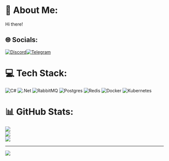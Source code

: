 # 💫 About Me:
Hi there!


## 🌐 Socials:
[![Discord](https://img.shields.io/badge/Discord-%237289DA.svg?logo=discord&logoColor=white)](https://discord.gg/paralexed)[![Telegram](https://d1jj76g3lut4fe.cloudfront.net/processed/thumb/H9NtH33fWEr0n7Y4Ru.png?Expires=1712602411&Signature=IMAVippa0c5b-mdthM04xHpNJlUDs~fcL0WuG6ow4pjtNIv209IJ48F83m4Rw2ZblysQ26Jy0omc403HiO8LSDr316J4iDf5jvR4RvywzSOljWNpBZfMmPB12DqAjOd0~Y9edK92lftIKpxhmXKTQ5tqpX1BySx~6PKzDzTgGQwsLZSY~GHdB1Z1OpbtwBH7tJb5NR~piBsm53E92XLHN3xOiBl4nbdNOA2WjzRhc~E~5eV0v0qLGcXXuGYPi2Y3~jBljSU27RUKHNxhPC2fGP~2qX1q9vX2unStm74mszcPl6nMwPZa66Yr3bdxsGbrRm0E7r1T92iYt4k8M2QXFw__&Key-Pair-Id=K2YEDJLVZ3XRI)](https://t.me/paralexed)

# 💻 Tech Stack:
![C#](https://img.shields.io/badge/c%23-%23239120.svg?style=for-the-badge&logo=csharp&logoColor=white) ![.Net](https://img.shields.io/badge/.NET-5C2D91?style=for-the-badge&logo=.net&logoColor=white) ![RabbitMQ](https://img.shields.io/badge/rabbitmq-FF6600?style=for-the-badge&logo=rabbitmq&logoColor=white) ![Postgres](https://img.shields.io/badge/postgres-%23316192.svg?style=for-the-badge&logo=postgresql&logoColor=white) ![Redis](https://img.shields.io/badge/redis-%23DD0031.svg?style=for-the-badge&logo=redis&logoColor=white) ![Docker](https://img.shields.io/badge/docker-%230db7ed.svg?style=for-the-badge&logo=docker&logoColor=white) ![Kubernetes](https://img.shields.io/badge/kubernetes-%23326ce5.svg?style=for-the-badge&logo=kubernetes&logoColor=white)
# 📊 GitHub Stats:
![](https://github-readme-stats.vercel.app/api?username=paralexed&theme=dracula&hide_border=false&include_all_commits=false&count_private=false)<br/>
![](https://github-readme-streak-stats.herokuapp.com/?user=paralexed&theme=dracula&hide_border=false)<br/>
![](https://github-readme-stats.vercel.app/api/top-langs/?username=paralexed&theme=dracula&hide_border=false&include_all_commits=false&count_private=false&layout=compact)

---
[![](https://visitcount.itsvg.in/api?id=paralexed&icon=0&color=6)](https://visitcount.itsvg.in)
